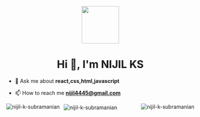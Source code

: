 
<div id="header" align="center">
  <img src="https://media.giphy.com/media/M9gbBd9nbDrOTu1Mqx/giphy.gif" width="100"/>
</div>

<div>
    <h1 align="center">Hi 👋, I'm NIJIL KS</h1>




- 💬 Ask me about **react,css,html,javascript**

- 📫 How to reach me **nijil4445@gmail.com**

<p align="left">
</p>





<p><img align="left" src="https://github-readme-stats.vercel.app/api?username=nijil-k-subramanian&show_icons=true&locale=en" alt="nijil-k-subramanian" /></p>

<p><img align="right" src="https://github-readme-streak-stats.herokuapp.com/?user=nijil-k-subramanian&" alt="nijil-k-subramanian" /></p>
<p>&nbsp;&nbsp;<img align="center" src="https://github-readme-stats.vercel.app/api/top-langs?username=nijil-k-subramanian&show_icons=true&locale=en&layout=compact" alt="nijil-k-subramanian" /></p>

</div>
